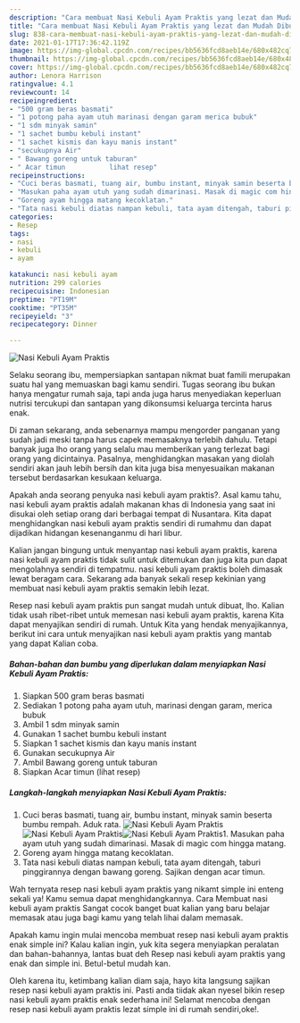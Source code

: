 ```yaml
---
description: "Cara membuat Nasi Kebuli Ayam Praktis yang lezat dan Mudah Dibuat"
title: "Cara membuat Nasi Kebuli Ayam Praktis yang lezat dan Mudah Dibuat"
slug: 838-cara-membuat-nasi-kebuli-ayam-praktis-yang-lezat-dan-mudah-dibuat
date: 2021-01-17T17:36:42.119Z
image: https://img-global.cpcdn.com/recipes/bb5636fcd8aeb14e/680x482cq70/nasi-kebuli-ayam-praktis-foto-resep-utama.jpg
thumbnail: https://img-global.cpcdn.com/recipes/bb5636fcd8aeb14e/680x482cq70/nasi-kebuli-ayam-praktis-foto-resep-utama.jpg
cover: https://img-global.cpcdn.com/recipes/bb5636fcd8aeb14e/680x482cq70/nasi-kebuli-ayam-praktis-foto-resep-utama.jpg
author: Lenora Harrison
ratingvalue: 4.1
reviewcount: 14
recipeingredient:
- "500 gram beras basmati"
- "1 potong paha ayam utuh marinasi dengan garam merica bubuk"
- "1 sdm minyak samin"
- "1 sachet bumbu kebuli instant"
- "1 sachet kismis dan kayu manis instant"
- "secukupnya Air"
- " Bawang goreng untuk taburan"
- " Acar timun           lihat resep"
recipeinstructions:
- "Cuci beras basmati, tuang air, bumbu instant, minyak samin beserta bumbu rempah. Aduk rata."
- "Masukan paha ayam utuh yang sudah dimarinasi. Masak di magic com hingga matang."
- "Goreng ayam hingga matang kecoklatan."
- "Tata nasi kebuli diatas nampan kebuli, tata ayam ditengah, taburi pinggirannya dengan bawang goreng. Sajikan dengan acar timun."
categories:
- Resep
tags:
- nasi
- kebuli
- ayam

katakunci: nasi kebuli ayam 
nutrition: 299 calories
recipecuisine: Indonesian
preptime: "PT19M"
cooktime: "PT35M"
recipeyield: "3"
recipecategory: Dinner

---
```



![Nasi Kebuli Ayam Praktis](https://img-global.cpcdn.com/recipes/bb5636fcd8aeb14e/680x482cq70/nasi-kebuli-ayam-praktis-foto-resep-utama.jpg)

Selaku seorang ibu, mempersiapkan santapan nikmat buat famili merupakan suatu hal yang memuaskan bagi kamu sendiri. Tugas seorang ibu bukan hanya mengatur rumah saja, tapi anda juga harus menyediakan keperluan nutrisi tercukupi dan santapan yang dikonsumsi keluarga tercinta harus enak.

Di zaman  sekarang, anda sebenarnya mampu mengorder panganan yang sudah jadi meski tanpa harus capek memasaknya terlebih dahulu. Tetapi banyak juga lho orang yang selalu mau memberikan yang terlezat bagi orang yang dicintainya. Pasalnya, menghidangkan masakan yang diolah sendiri akan jauh lebih bersih dan kita juga bisa menyesuaikan makanan tersebut berdasarkan kesukaan keluarga. 



Apakah anda seorang penyuka nasi kebuli ayam praktis?. Asal kamu tahu, nasi kebuli ayam praktis adalah makanan khas di Indonesia yang saat ini disukai oleh setiap orang dari berbagai tempat di Nusantara. Kita dapat menghidangkan nasi kebuli ayam praktis sendiri di rumahmu dan dapat dijadikan hidangan kesenanganmu di hari libur.

Kalian jangan bingung untuk menyantap nasi kebuli ayam praktis, karena nasi kebuli ayam praktis tidak sulit untuk ditemukan dan juga kita pun dapat mengolahnya sendiri di tempatmu. nasi kebuli ayam praktis boleh dimasak lewat beragam cara. Sekarang ada banyak sekali resep kekinian yang membuat nasi kebuli ayam praktis semakin lebih lezat.

Resep nasi kebuli ayam praktis pun sangat mudah untuk dibuat, lho. Kalian tidak usah ribet-ribet untuk memesan nasi kebuli ayam praktis, karena Kita dapat menyajikan sendiri di rumah. Untuk Kita yang hendak menyajikannya, berikut ini cara untuk menyajikan nasi kebuli ayam praktis yang mantab yang dapat Kalian coba.

<!--inarticleads1-->

##### Bahan-bahan dan bumbu yang diperlukan dalam menyiapkan Nasi Kebuli Ayam Praktis:

1. Siapkan 500 gram beras basmati
1. Sediakan 1 potong paha ayam utuh, marinasi dengan garam, merica bubuk
1. Ambil 1 sdm minyak samin
1. Gunakan 1 sachet bumbu kebuli instant
1. Siapkan 1 sachet kismis dan kayu manis instant
1. Gunakan secukupnya Air
1. Ambil  Bawang goreng untuk taburan
1. Siapkan  Acar timun           (lihat resep)




<!--inarticleads2-->

##### Langkah-langkah menyiapkan Nasi Kebuli Ayam Praktis:

1. Cuci beras basmati, tuang air, bumbu instant, minyak samin beserta bumbu rempah. Aduk rata.
<img src="https://img-global.cpcdn.com/steps/d899204b9576cd46/160x128cq70/nasi-kebuli-ayam-praktis-langkah-memasak-1-foto.jpg" alt="Nasi Kebuli Ayam Praktis"><img src="https://img-global.cpcdn.com/steps/a8bb6cbe1aa713cd/160x128cq70/nasi-kebuli-ayam-praktis-langkah-memasak-1-foto.jpg" alt="Nasi Kebuli Ayam Praktis"><img src="https://img-global.cpcdn.com/steps/e24f8c72661f5bcf/160x128cq70/nasi-kebuli-ayam-praktis-langkah-memasak-1-foto.jpg" alt="Nasi Kebuli Ayam Praktis">1. Masukan paha ayam utuh yang sudah dimarinasi. Masak di magic com hingga matang.
1. Goreng ayam hingga matang kecoklatan.
1. Tata nasi kebuli diatas nampan kebuli, tata ayam ditengah, taburi pinggirannya dengan bawang goreng. Sajikan dengan acar timun.




Wah ternyata resep nasi kebuli ayam praktis yang nikamt simple ini enteng sekali ya! Kamu semua dapat menghidangkannya. Cara Membuat nasi kebuli ayam praktis Sangat cocok banget buat kalian yang baru belajar memasak atau juga bagi kamu yang telah lihai dalam memasak.

Apakah kamu ingin mulai mencoba membuat resep nasi kebuli ayam praktis enak simple ini? Kalau kalian ingin, yuk kita segera menyiapkan peralatan dan bahan-bahannya, lantas buat deh Resep nasi kebuli ayam praktis yang enak dan simple ini. Betul-betul mudah kan. 

Oleh karena itu, ketimbang kalian diam saja, hayo kita langsung sajikan resep nasi kebuli ayam praktis ini. Pasti anda tiidak akan nyesel bikin resep nasi kebuli ayam praktis enak sederhana ini! Selamat mencoba dengan resep nasi kebuli ayam praktis lezat simple ini di rumah sendiri,oke!.

